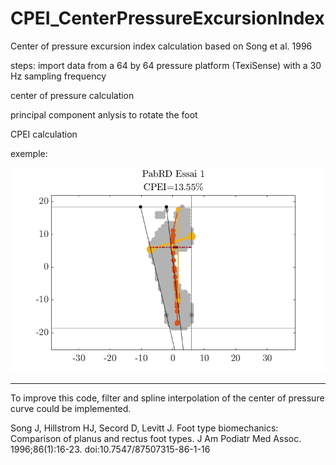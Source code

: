 # CPEI_CenterPressureExcursionIndex
Center of pressure excursion index calculation based on Song et al. 1996

steps:
import data from a 64 by 64 pressure platform (TexiSense) with a 30 Hz sampling frequency

center of pressure calculation

principal component anlysis to rotate the foot

CPEI calculation

exemple:


![alt text](https://github.com/PabRD/CPEI_CenterPressureExcursionIndex/blob/main/gitHub_Exemple.png)

_________________________________
To improve this code, filter and spline interpolation of the center of pressure curve could be implemented.


Song J, Hillstrom HJ, Secord D, Levitt J. Foot type biomechanics: Comparison of planus and rectus foot types. J Am Podiatr Med Assoc. 1996;86(1):16-23. doi:10.7547/87507315-86-1-16
